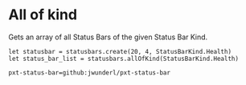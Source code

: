 # All of kind

Gets an array of all Status Bars of the given Status Bar Kind.

```blocks
let statusbar = statusbars.create(20, 4, StatusBarKind.Health)
let status_bar_list = statusbars.allOfKind(StatusBarKind.Health)
```

```package
pxt-status-bar=github:jwunderl/pxt-status-bar
```